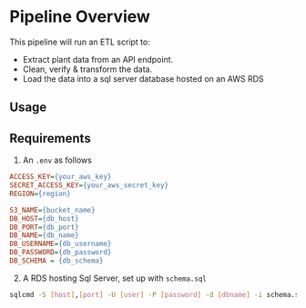 # Pipeline Overview
This pipeline will run an ETL script to:
- Extract plant data from an API endpoint.
- Clean, verify & transform the data.
- Load the data into a sql server database hosted on an AWS RDS


## Usage


## Requirements
1. An `.env` as follows
```ini
ACCESS_KEY={your_aws_key}
SECRET_ACCESS_KEY={your_aws_secret_key}
REGION={region}

S3_NAME={bucket_name}
DB_HOST={db_host}
DB_PORT={db_port}
DB_NAME={db_name}
DB_USERNAME={db_username}
DB_PASSWORD={db_password}
DB_SCHEMA = {db_schema}
```
2. A RDS hosting Sql Server, set up with `schema.sql`

```bash
sqlcmd -S [host],[port] -U [user] -P [password] -d [dbname] -i schema.sql
```